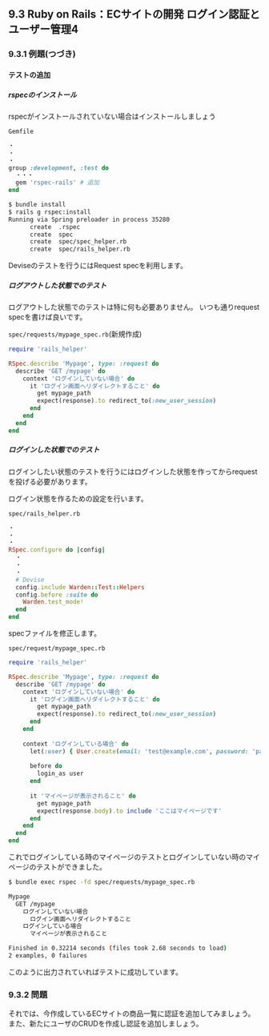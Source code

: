 ## 9.3 Ruby on Rails：ECサイトの開発 ログイン認証とユーザー管理4

### 9.3.1 例題(つづき)

#### テストの追加

##### rspecのインストール

rspecがインストールされていない場合はインストールしましょう

`Gemfile`

```rb
・
・
・
group :development, :test do
  ・・・
  gem 'rspec-rails' # 追加
end
```

```sh
$ bundle install
$ rails g rspec:install
Running via Spring preloader in process 35280
      create  .rspec
      create  spec
      create  spec/spec_helper.rb
      create  spec/rails_helper.rb
```

Deviseのテストを行うにはRequest specを利用します。

##### ログアウトした状態でのテスト

ログアウトした状態でのテストは特に何も必要ありません。
いつも通りrequest specを書けば良いです。

`spec/requests/mypage_spec.rb`(新規作成)

```rb
require 'rails_helper'

RSpec.describe 'Mypage', type: :request do
  describe 'GET /mypage' do
    context 'ログインしていない場合' do
      it 'ログイン画面へリダイレクトすること' do
        get mypage_path
        expect(response).to redirect_to(:new_user_session)
      end
    end
  end
end
```


##### ログインした状態でのテスト

ログインしたい状態のテストを行うにはログインした状態を作ってからrequestを投げる必要があります。

ログイン状態を作るための設定を行います。

`spec/rails_helper.rb`

```rb
・
・
・
RSpec.configure do |config|
  ・
  ・
  ・
  # Devise
  config.include Warden::Test::Helpers
  config.before :suite do
    Warden.test_mode!
  end
end
```

specファイルを修正します。

`spec/request/mypage_spec.rb`

```rb
require 'rails_helper'

RSpec.describe 'Mypage', type: :request do
  describe 'GET /mypage' do
    context 'ログインしていない場合' do
      it 'ログイン画面へリダイレクトすること' do
        get mypage_path
        expect(response).to redirect_to(:new_user_session)
      end
    end
    
    context 'ログインしている場合' do
      let(:user) { User.create(email: 'test@example.com', password: 'password') }
      
      before do
        login_as user
      end
      
      it 'マイページが表示されること' do
        get mypage_path
        expect(response.body).to include 'ここはマイページです'
      end
    end
  end
end  
```

これでログインしている時のマイページのテストとログインしていない時のマイページのテストができました。

```sh
$ bundle exec rspec -fd spec/requests/mypage_spec.rb

Mypage
  GET /mypage
    ログインしていない場合
      ログイン画面へリダイレクトすること
    ログインしている場合
      マイページが表示されること

Finished in 0.32214 seconds (files took 2.68 seconds to load)
2 examples, 0 failures
```

このように出力されていればテストに成功しています。


### 9.3.2 問題

それでは、今作成しているECサイトの商品一覧に認証を追加してみましょう。また、新たにユーザのCRUDを作成し認証を追加しましょう。

